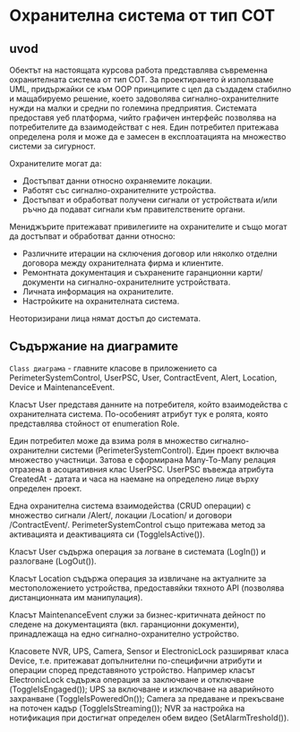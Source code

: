 # Охранителна система от тип СОТ

## uvod

Обектът на настоящата курсова работа представлява съвременна охранителната система от тип СОТ. За проектирането ѝ използваме UML, придържайки се към OOP принципите с цел да създадем стабилно и мащабируемо решение, което задоволява сигнално-охранителните нужди на малки и средни по големина предприятия. Системата предоставя уеб платформа, чийто графичен интерфейс позволява на потребителите да взаимодействат с нея. Един потребител притежава определена роля и може да е замесен в експлоатацията на множество системи за сигурност.

Охранителите могат да:

- Достъпват данни относно охраняемите локации.
- Работят със сигнално-охранителните устройства.
- Достъпват и обработват получени сигнали от устройствата и/или ръчно да подават сигнали към правителствените органи.

Мениджърите притежават привилегиите на охранителите и също могат да достъпват и обработват данни относно:

- Различните итерации на сключения договор или няколко отделни договора между охранителната фирма и клиентите.
- Ремонтната документация и съхранените гаранционни карти/документи на сигнално-охранителните устройствата.
- Личната информация на охранителите.
- Настройките на охранителната система.

Неоторизирани лица нямат достъп до системата.

## Съдържание на диаграмите

`Class диаграма` - главните класове в приложението са PerimeterSystemControl, UserPSC, User, ContractEvent, Alert, Location, Device и MaintenanceEvent.

Класът User представя данните на потребителя, който взаимодейства с охранителната система. По-особеният атрибут тук е ролята, която представлява стойност от enumeration Role.

Един потребител може да взима роля в множество сигнално-охранителни системи (PerimeterSystemControl). Един проект включва множество участници. Затова е сформирана Many-To-Many релация отразена в асоциативния клас UserPSC.
UserPSC въвежда атрибутa CreatedAt - датата и часа на наемане на определено лице върху определен проект.

Една охранителна система взаимодейства (CRUD операции) с множество сигнали /Alert/, локации /Location/ и договори /ContractEvent/. PerimeterSystemControl също притежава метод за активацията и деактивацията си (ToggleIsActive()).

Класът User съдържа операция за логване в системата (LogIn()) и разлогване (LogOut()).

Класът Location съдържа операция за извличане на актуалните за местоположението устройства, предоставяйки тяхното API (позволява дистанционната им манипулация).

Класът MaintenanceEvent служи за бизнес-критичната дейност по следене на документацията (вкл. гаранционни документи), принадлежаща на едно сигнално-охранително устройство.

Класовете NVR, UPS, Camera, Sensor и ElectronicLock разширяват класа Device, т.е. притежават допълнителни по-специфични атрибути и операции според представяното устройство. Например класът ElectronicLock съдържа операция за заключване и отключване (ToggleIsEngaged()); UPS за включване и изключване на аварийното захранване (ToggleIsPoweredOn()); Camera за предаване и прекъсване на поточен кадър (ToggleIsStreaming()); NVR за настройка на нотификация при достигнат определен обем видео (SetAlarmTreshold()).
